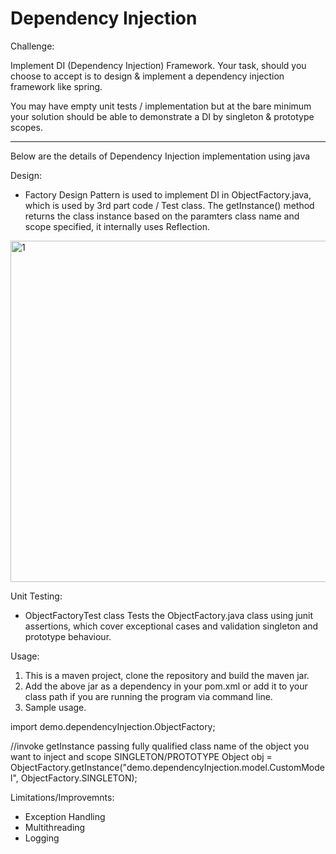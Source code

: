# Dependency Injection

Challenge:

Implement DI (Dependency Injection) Framework. Your task, should you choose to accept is to design & implement a dependency injection framework like spring.

You may have empty unit tests / implementation but at the bare minimum your solution should be able to demonstrate a DI by singleton & prototype scopes. 

------------------------------------------------------------------------------------------------------------------------------
Below are the details of Dependency Injection implementation using java

Design:
- Factory Design Pattern is used to implement DI in ObjectFactory.java, which is used by 3rd part code / Test class.
  The getInstance() method returns the class instance based on the paramters class name and scope specified, 
  it internally uses Reflection.
  
<img width="546" alt="1" src="https://user-images.githubusercontent.com/20641887/80607661-583f5980-8a68-11ea-8c6b-afb9b9c3b31b.png">
  
Unit Testing:
- ObjectFactoryTest class Tests the ObjectFactory.java class using junit assertions, which cover exceptional cases 
  and validation singleton and prototype behaviour.


Usage:
1. This is a maven project, clone the repository and build the maven jar.
2. Add the above jar as a dependency in your pom.xml or add it to your class path if you are running the program via command line.
3. Sample usage.

  import demo.dependencyInjection.ObjectFactory; 
  
  //invoke getInstance passing fully qualified class name of the object you want to inject and scope SINGLETON/PROTOTYPE
  Object obj = ObjectFactory.getInstance("demo.dependencyInjection.model.CustomModel", ObjectFactory.SINGLETON);

Limitations/Improvemnts:
- Exception Handling
- Multithreading
- Logging


